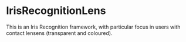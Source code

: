 # IrisRecognitionLens
This is an Iris Recognition framework, with particular focus in users with contact lensens (transparent and coloured).
